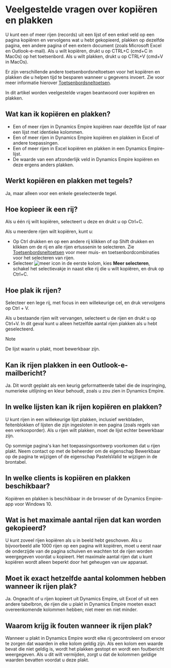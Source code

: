 # Veelgestelde vragen over kopiëren en plakken

U kunt een of meer rijen (records) uit een lijst of een enkel veld op een pagina kopiëren en vervolgens wat u hebt gekopieerd, plakken op dezelfde pagina, een andere pagina of een extern document (zoals Microsoft Excel en Outlook-e-mail). Als u wilt kopiëren, drukt u op CTRL+C (cmd+C in MacOs) op het toetsenbord. Als u wilt plakken, drukt u op CTRL+V (cmd+V in MacOs).

Er zijn verschillende andere toetsenbordsneltoetsen voor het kopiëren en plakken die u helpen tijd te besparen wanneer u gegevens invoert. Zie voor meer informatie hierover [Toetsenbordsneltoetsen](../toegankelijkheid-en-sneltoetsen/toetsenbordsneltoetsen/#Selecteren-kopiëren-en-plakken).

In dit artikel worden veelgestelde vragen beantwoord over kopiëren en plakken.  

## Wat kan ik kopiëren en plakken?

- Een of meer rijen in Dynamics Empire kopiëren naar dezelfde lijst of naar een lijst met identieke kolommen.
- Een of meer rijen in Dynamics Empire kopiëren en plakken in Excel of andere toepassingen.
- Een of meer rijen in Excel kopiëren en plakken in een Dynamics Empire-lijst.
- De waarde van een afzonderlijk veld in Dynamics Empire kopiëren en deze ergens anders plakken.

## Werkt kopiëren en plakken met tegels?

Ja, maar alleen voor een enkele geselecteerde tegel.

## Hoe kopieer ik een rij?

Als u één rij wilt kopiëren, selecteert u deze en drukt u op Ctrl+C.

Als u meerdere rijen wilt kopiëren, kunt u:

- Op Ctrl drukken en op een andere rij klikken of op Shift drukken en klikken om de rij en alle rijen ertussenin te selecteren. Zie [Toetsenbordsneltoetsen](../toegankelijkheid-en-sneltoetsen/toetsenbordsneltoetsen/#Selecteren-kopiëren-en-plakken) voor meer muis- en toetsenbordcombinaties voor het selecteren van rijen.
- Selecteer ![meer icon](/assets/images/meer.png "meer icon") in de eerste kolom, kies **Meer selecteren**, schakel het selectievakje in naast elke rij die u wilt kopiëren, en druk op Ctrl+C.

## Hoe plak ik rijen?

Selecteer een lege rij, met focus in een willekeurige cel, en druk vervolgens op Ctrl + V.

Als u bestaande rijen wilt vervangen, selecteert u de rijen en drukt u op Ctrl+V. In dit geval kunt u alleen hetzelfde aantal rijen plakken als u hebt geselecteerd.

> [!NOTE]
> De lijst waarin u plakt, moet bewerkbaar zijn.

## Kan ik rijen plakken in een Outlook-e-mailbericht?

Ja. Dit wordt geplakt als een keurig geformatteerde tabel die de inspringing, numerieke uitlijning en kleur behoudt, zoals u zou zien in Dynamics Empire.

## In welke lijsten kan ik rijen kopiëren en plakken?

U kunt rijen in een willekeurige lijst plakken, inclusief werkbladen, feitenblokken of lijsten die zijn ingesloten in een pagina (zoals regels van een verkooporder). Als u rijen wilt plakken, moet de lijst echter bewerkbaar zijn.

Op sommige pagina's kan het toepassingsontwerp voorkomen dat u rijen plakt. Neem contact op met de beheerder om de eigenschap Bewerkbaar op de pagina te wijzigen of de eigenschap PasteIsValid te wijzigen in de brontabel.

## In welke clients is kopiëren en plakken beschikbaar?

Kopiëren en plakken is beschikbaar in de browser of de Dynamics Empire-app voor Windows 10.

## Wat is het maximale aantal rijen dat kan worden gekopieerd?

U kunt zoveel rijen kopiëren als u in beeld hebt geschoven. Als u bijvoorbeeld alle 1000 rijen op een pagina wilt kopiëren, moet u eerst naar de onderzijde van de pagina schuiven en wachten tot de rijen worden weergegeven voordat u kopieert. Het maximale aantal rijen dat u kunt kopiëren wordt alleen beperkt door het geheugen van uw apparaat.

## Moet ik exact hetzelfde aantal kolommen hebben wanneer ik rijen plak?

Ja. Ongeacht of u rijen kopieert uit Dynamics Empire, uit Excel of uit een andere tabelbron, de rijen die u plakt in Dynamics Empire moeten exact overeenkomende kolommen hebben; niet meer en niet minder.

## Waarom krijg ik fouten wanneer ik rijen plak?

Wanneer u plakt in Dynamics Empire wordt elke rij gecontroleerd om ervoor te zorgen dat waarden in elke kolom geldig zijn. Als een kolom een waarde bevat die niet geldig is, wordt het plakken gestopt en wordt een foutbericht weergegeven. Als u dit wilt vermijden, zorgt u dat de kolommen geldige waarden bevatten voordat u deze plakt.

